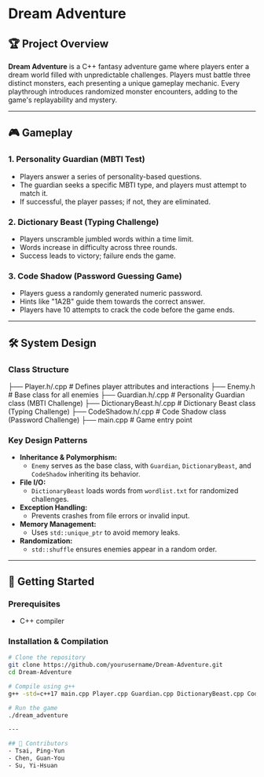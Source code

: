 # Dream Adventure

## 🏆 Project Overview
**Dream Adventure** is a C++ fantasy adventure game where players enter a dream world filled with unpredictable challenges. Players must battle three distinct monsters, each presenting a unique gameplay mechanic. Every playthrough introduces randomized monster encounters, adding to the game's replayability and mystery.

---

## 🎮 Gameplay
### 1. Personality Guardian (MBTI Test)
- Players answer a series of personality-based questions.
- The guardian seeks a specific MBTI type, and players must attempt to match it.
- If successful, the player passes; if not, they are eliminated.

### 2. Dictionary Beast (Typing Challenge)
- Players unscramble jumbled words within a time limit.
- Words increase in difficulty across three rounds.
- Success leads to victory; failure ends the game.

### 3. Code Shadow (Password Guessing Game)
- Players guess a randomly generated numeric password.
- Hints like "1A2B" guide them towards the correct answer.
- Players have 10 attempts to crack the code before the game ends.

---

## 🛠️ System Design
### Class Structure
├── Player.h/.cpp         # Defines player attributes and interactions
├── Enemy.h               # Base class for all enemies
├── Guardian.h/.cpp       # Personality Guardian class (MBTI Challenge)
├── DictionaryBeast.h/.cpp # Dictionary Beast class (Typing Challenge)
├── CodeShadow.h/.cpp     # Code Shadow class (Password Challenge)
├── main.cpp              # Game entry point
### Key Design Patterns
- **Inheritance & Polymorphism:**
  - `Enemy` serves as the base class, with `Guardian`, `DictionaryBeast`, and `CodeShadow` inheriting its behavior.
- **File I/O:**
  - `DictionaryBeast` loads words from `wordlist.txt` for randomized challenges.
- **Exception Handling:**
  - Prevents crashes from file errors or invalid input.
- **Memory Management:**
  - Uses `std::unique_ptr` to avoid memory leaks.
- **Randomization:**
  - `std::shuffle` ensures enemies appear in a random order.

---

## 🚀 Getting Started
### Prerequisites
- C++ compiler

### Installation & Compilation
```bash
# Clone the repository
git clone https://github.com/yourusername/Dream-Adventure.git
cd Dream-Adventure

# Compile using g++
g++ -std=c++17 main.cpp Player.cpp Guardian.cpp DictionaryBeast.cpp CodeShadow.cpp -o dream_adventure

# Run the game
./dream_adventure

---

## 🤝 Contributors
- Tsai, Ping-Yun
- Chen, Guan-You
- Su, Yi-Hsuan

